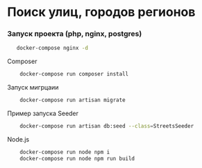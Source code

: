 # Поиск улиц, городов регионов
### Запуск проекта (php, nginx, postgres)

```bash
   docker-compose nginx -d
```
Composer
```bash
    docker-compose run composer install
```
Запуск мигрцаии
```bash
    docker-compose run artisan migrate
```
Пример запуска Seeder
```bash
    docker-compose run artisan db:seed --class=StreetsSeeder
```
Node.js
```bash
    docker-compose run node npm i
    docker-compose run node npm run build




